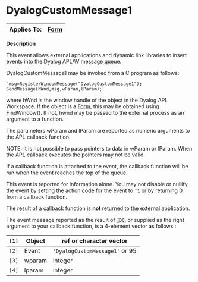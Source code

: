 



<h1 class="heading"><span class="name">DyalogCustomMessage1</span></h1>

| Applies To: | [Form](./form.md) |
| --- | ---  |


**Description**


This event allows external applications and dynamic link libraries to insert
events into the Dyalog APL/W message queue.


DyalogCustomMessage1 may be invoked from a C program as follows:
```apl
`msg=RegisterWindowMessage("DyalogCustomMessage1");
SendMessage(hWnd,msg,wParam,lParam);`
```


where hWnd is the window handle of the object in the Dyalog APL
Workspace. If the object is a [Form](./form.md), this may be
obtained using FindWindow(). If not, hwnd may be passed to the external process
as an argument to a function.


The parameters wParam and lParam are reported as
numeric arguments to the APL callback function.


NOTE: It is not possible to pass pointers to data in wParam or lParam.
When the APL callback executes the pointers may not be valid.


If a callback function is attached to the event, the callback function will
be run when the event reaches the top of the queue.


This event is reported for information alone. You may not disable or nullify
the event by setting the action code for the event to `¯1` or by returning 0 from a callback function.


The result of a callback function is **not** returned to the external
application.


The event message reported as the result of `⎕DQ`,
or supplied as the right argument to your callback function, is a 4-element
vector as follows :


| `[1]` | Object | ref or character vector |
| --- | --- | ---  |
| `[2]` | Event | `'DyalogCustomMessage1'` or 95 |
| `[3]` | wparam | integer |
| `[4]` | lparam | integer |


